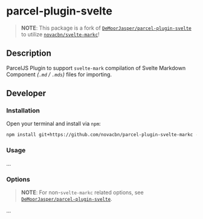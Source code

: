 # parcel-plugin-svelte

> **NOTE**: This package is a fork of [`DeMoorJasper/parcel-plugin-svelte`](https://github.com/DeMoorJasper/parcel-plugin-svelte) to utilize [`novacbn/svelte-markc`](https://github.com/novacbn/svelte-markc)!

## Description

ParcelJS Plugin to support `svelte-mark` compilation of Svelte Markdown Component _(`.md` / `.mds`)_ files for importing.

## Developer

### Installation

Open your terminal and install via `npm`:

```sh
npm install git+https://github.com/novacbn/parcel-plugin-svelte-markc -D
```

### Usage

...

### Options

> **NOTE**: For non-`svelte-markc` related options, see [`DeMoorJasper/parcel-plugin-svelte`](https://github.com/DeMoorJasper/parcel-plugin-svelte).

...
